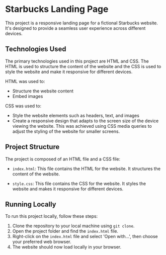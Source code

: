# Starbucks Landing Page

This project is a responsive landing page for a fictional Starbucks website. It's designed to provide a seamless user experience across different devices. 

## Technologies Used

The primary technologies used in this project are HTML and CSS. The HTML is used to structure the content of the website and the CSS is used to style the website and make it responsive for different devices.

HTML was used to:

- Structure the website content
- Embed images

CSS was used to:

- Style the website elements such as headers, text, and images
- Create a responsive design that adapts to the screen size of the device viewing the website. This was achieved using CSS media queries to adjust the styling of the website for smaller screens.

## Project Structure

The project is composed of an HTML file and a CSS file:

- `index.html`: This file contains the HTML for the website. It structures the content of the website.

- `style.css`: This file contains the CSS for the website. It styles the website and makes it responsive for different devices.

## Running Locally

To run this project locally, follow these steps:

1. Clone the repository to your local machine using `git clone`.
2. Open the project folder and find the `index.html` file.
3. Right-click on the `index.html` file and select 'Open with...', then choose your preferred web browser.
4. The website should now load locally in your browser.
